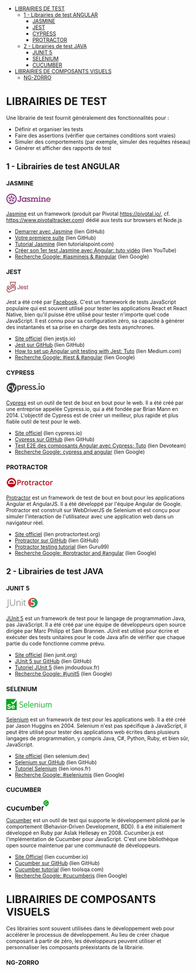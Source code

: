 
- [LIBRAIRIES DE TEST](#librairies-de-test)
  - [1 - Librairies de test ANGULAR](#1---librairies-de-test-angular)
    - [JASMINE](#jasmine)
    - [JEST](#jest)
    - [CYPRESS](#cypress)
    - [PROTRACTOR](#protractor)
  - [2 - Librairies de test JAVA](#2---librairies-de-test-java)
    - [JUNIT 5](#junit-5)
    - [SELENIUM](#selenium)
    - [CUCUMBER](#cucumber)
- [LIBRAIRIES DE COMPOSANTS VISUELS](#librairies-de-composants-visuels)
    - [NG-ZORRO](#ng-zorro)

# LIBRAIRIES DE TEST
Une librairie de test fournit généralement des fonctionnalités pour :

- Définir et organiser les tests
- Faire des assertions (vérifier que certaines conditions sont vraies)
- Simuler des comportements (par exemple, simuler des requêtes réseau)
- Générer et afficher des rapports de test

## 1 - Librairies de test ANGULAR
### JASMINE
![alt text](<IMG/Jasmine Js.png>)

[Jasmine](https://jasmine.github.io/) est un framework (produit par Pivotal https://pivotal.io/, cf. https://www.pivotaltracker.com) dédié aux tests sur browsers et Node.js
- [Demarrer avec Jasmine](https://jasmine.github.io/pages/getting_started.html) (lien GitHub)
- [Votre premiere suite](https://jasmine.github.io/tutorials/your_first_suite) (lien GitHub)
- [Tutorial Jasmine](https://www.tutorialspoint.com/jasminejs/jasminejs_overview.htm) (lien tutorialspoint.com)
- [Créer son 1er test Jasmine avec Angular: tuto vidéo](https://www.youtube.com/watch?v=J7YLuoGGQe0) (lien YouTube)
- [Recherche Google: #jasminejs &  #angular](https://www.google.com/search?q=%23jasminejs+%26++%23angular&sca_esv=bf11c2ab1d752dbe&biw=1512&bih=857&ei=OX4BZuneG5KmkdUP3_GH2A0&ved=0ahUKEwip36DCxI-FAxUSU6QEHd_4AdsQ4dUDCBA&uact=5&oq=%23jasminejs+%26++%23angular&gs_lp=Egxnd3Mtd2l6LXNlcnAiFiNqYXNtaW5lanMgJiAgI2FuZ3VsYXIyCBAAGIAEGKIEMggQABiABBiiBEimP1DsBliNN3ABeAGQAQCYAZkBoAG9A6oBAzMuMrgBA8gBAPgBAZgCBqACywPCAgoQABhHGNYEGLADwgIIECEYoAEYwwSYAwCIBgGQBgiSBwM0LjKgB4QH&sclient=gws-wiz-serp#ip=1) (lien Google)



### JEST
![alt text](<IMG/Jest JS.png>)

Jest a été créé par [Facebook](https://www.facebook.com/MetaOpenSource). C'est un framework de tests JavaScript populaire qui est souvent utilisé pour tester les applications React et React Native, bien qu'il puisse être utilisé pour tester n'importe quel code JavaScript. Il est connu pour sa configuration zéro, sa capacité à générer des instantanés et sa prise en charge des tests asynchrones.
- [Site officiel](https://jestjs.io/) (lien jestjs.io)
- [Jest sur GitHub](https://github.com/jestjs/jest) (lien GitHub)
- [How to set up Angular unit testing with Jest: Tuto](https://medium.com/@megha.d.parmar2018/angular-unit-testing-with-jest-2023-2676faa2e564) (lien Medium.com)
- [Recherche Google: #jest &  #angular](https://www.google.com/search?q=%23jest+%26++%23angular&sca_esv=bf11c2ab1d752dbe&biw=1512&bih=857&ei=XH4BZoDmBZankdUPsZaQwAY&ved=0ahUKEwiAhOPSxI-FAxWWU6QEHTELBGgQ4dUDCBA&uact=5&oq=%23jest+%26++%23angular&gs_lp=Egxnd3Mtd2l6LXNlcnAiESNqZXN0ICYgICNhbmd1bGFyMgYQABgHGB4yBhAAGAcYHjIGEAAYBxgeMgYQABgHGB4yBhAAGAcYHjIGEAAYBxgeMgYQABgHGB4yBhAAGAcYHjIGEAAYBxgeMgYQABgHGB5IocQyUK6pMljxwDJwAngBkAEAmAFAoAHfBKoBAjExuAEDyAEA-AEBmAINoAKUBcICChAAGEcY1gQYsAPCAggQABiABBiiBJgDAIgGAZAGCJIHAjEzoAeUOg&sclient=gws-wiz-serp) (lien Google)

### CYPRESS
![alt text](<IMG/Cypress JS.png>)

[Cypress](https://docs.cypress.io/guides/overview/why-cypress) est un outil de test de bout en bout pour le web. Il a été créé par une entreprise appelée Cypress.io, qui a été fondée par Brian Mann en 2014. L'objectif de Cypress est de créer un meilleur, plus rapide et plus fiable outil de test pour le web.

- [Site officiel](https://docs.cypress.io/guides/getting-started/installing-cypress) (lien cypress.io)
- [Cypress sur GitHub](https://github.com/cypress-io/cypress) (lien GitHub)
- [Test E2E des composants Angular avec Cypress: Tuto](https://creativetech-fr.devoteam.com/2023/04/14/end-to-end-test-des-composants-angular-avec-cypress/) (lien Devoteam)
- [Recherche Google: cypress and angular](https://www.google.com/search?q=cypress+and+angular&lr=lang_fr&sca_esv=6046820b85816b8d&biw=1512&bih=857&tbs=lr%3Alang_1fr&ei=p40BZqCWJb75kdUP9LqrwAQ&oq=cypress+and+angular&gs_lp=Egxnd3Mtd2l6LXNlcnAiE2N5cHJlc3MgYW5kIGFuZ3VsYXIqAggAMgcQABiABBgTMggQABgIGB4YEzIIEAAYCBgeGBMyCBAAGAgYHhgTMggQABgIGB4YEzIIEAAYCBgeGBNIgSJQgQhYvQlwAXgAkAEAmAFAoAF0qgEBMrgBAcgBAPgBAZgCAqACecICCRAAGIAEGA0YE8ICChAAGAgYHhgNGBOYAwCIBgGSBwEyoAeJBw&sclient=gws-wiz-serp) (lien Google)

### PROTRACTOR
![alt text](<IMG/Protractor JS.png>)

[Protractor](https://www.protractortest.org/#/) est un framework de test de bout en bout pour les applications Angular et AngularJS. Il a été développé par l'équipe Angular de Google. Protractor est construit sur WebDriverJS de Selenium et est conçu pour simuler l'interaction de l'utilisateur avec une application web dans un navigateur réel.


- [Site officiel](https://www.protractortest.org/#/) (lien protractortest.org)
- [Protractor sur GitHub](https://github.com/angular/protractor) (lien GitHub)
- [Protractor testing tutorial](https://www.guru99.com/protractor-testing.html) (lien Guru99)
- [Recherche Google: #protractor and  #angular](https://www.google.com/search?q=%23protractor+and++%23angular&sca_esv=6046820b85816b8d&tbas=0&source=lnt&sa=X&ved=2ahUKEwjzqt6u2I-FAxUgdaQEHeDlD_wQpwV6BAgBEAs&biw=1512&bih=857&dpr=2) (lien Google)

## 2 - Librairies de test JAVA
### JUNIT 5
![alt text](<IMG/Junit 5.png>)

[JUnit 5](https://junit.org/junit5/) est un framework de test pour le langage de programmation Java, pas JavaScript. Il a été créé par une équipe de développeurs open source dirigée par Marc Philipp et Sam Brannen. JUnit est utilisé pour écrire et exécuter des tests unitaires pour le code Java afin de vérifier que chaque partie du code fonctionne comme prévu.

- [Site officiel](https://junit.org/junit5/) (lien junit.org)
- [JUnit 5 sur GitHub](https://github.com/junit-team/junit5/) (lien GitHub)
- [Tutoriel JUnit 5](https://www.jmdoudoux.fr/java/dej/chap-junit5.htm) (lien jmdoudoux.fr)
- [Recherche Google: #junit5](https://www.google.com/search?q=%23junit5&sca_esv=6046820b85816b8d&tbas=0&source=lnt&sa=X&ved=2ahUKEwjV7JHp3o-FAxW6TKQEHeQEAeQQpwV6BAgEEAY&cshid=1711380983154244&biw=1512&bih=857&dpr=2) (lien Google)

### SELENIUM
![alt text](IMG/Selenium.png)

[Selenium](https://www.selenium.dev/history/) est un framework de test pour les applications web. Il a été créé par Jason Huggins en 2004. Selenium n'est pas spécifique à JavaScript, il peut être utilisé pour tester des applications web écrites dans plusieurs langages de programmation, y compris Java, C#, Python, Ruby, et bien sûr, JavaScript.

- [Site officiel](https://www.selenium.dev/documentation/overview/) (lien selenium.dev)
- [Selenium sur GitHub](https://github.com/SeleniumHQ/seleniumhq.github.io) (lien GitHub)
- [Tutoriel Selenium](https://www.ionos.fr/digitalguide/sites-internet/developpement-web/tutoriel-selenium-webdriver/) (lien ionos.fr)
- [Recherche Google: #seleniumjs](https://www.google.com/search?q=%23seleniumjs&oq=%23seleniumjs&gs_lcrp=EgZjaHJvbWUyBggAEEUYOdIBCDc5MDJqMGo0qAIAsAIA&sourceid=chrome&ie=UTF-8#ip=1) (lien Google)

### CUCUMBER
![alt text](IMG/cucumber.png)

[Cucumber](https://cucumber.io/docs/guides/overview/) est un outil de test qui supporte le développement piloté par le comportement (Behavior-Driven Development, BDD). Il a été initialement développé en Ruby par Aslak Hellesøy en 2008. Cucumber.js est l'implémentation de Cucumber pour JavaScript. C'est une bibliothèque open source maintenue par une communauté de développeurs.

- [Site Officiel](https://cucumber.io/docs/installation/) (lien cucumber.io)
- [Cucumber sur GitHub](https://github.com/cucumber/) (lien GitHub)
- [Cucumber tutorial](https://www.toolsqa.com/cucumber-tutorial) (lien toolsqa.com)
- [Recherche Google: #cucumberjs](https://www.google.com/search?q=%23cucumberjs&sca_esv=83a32caac141be1d&ei=wZwBZs6MHvO6seMPzPaHsAQ&ved=0ahUKEwiO8Z3R4Y-FAxVzXWwGHUz7AUYQ4dUDCBA&uact=5&oq=%23cucumberjs&gs_lp=Egxnd3Mtd2l6LXNlcnAiCyNjdWN1bWJlcmpzMgYQABgeGAoyBhAAGB4YCjIGEAAYHhgKMgYQABgeGAoyBBAAGB4yBhAAGB4YCjIEEAAYHjIEEAAYHjIEEAAYHjIEEAAYHkjNHlCIBVjHHHABeAGQAQCYAVugAagGqgECMTC4AQPIAQD4AQGYAgqgAoAGwgIKEAAYRxjWBBiwA8ICCxAAGIAEGLEDGIMBwgIFEC4YgATCAgUQABiABMICAhAmwgIHEC4YHhjUApgDAIgGAZAGCJIHAjEwoAeeNA&sclient=gws-wiz-serp) (lien Google)


# LIBRAIRIES DE COMPOSANTS VISUELS
Ces librairies sont souvent utilisées dans le développement web pour accélérer le processus de développement. Au lieu de créer chaque composant à partir de zéro, les développeurs peuvent utiliser et personnaliser les composants préexistants de la librairie.

### NG-ZORRO






